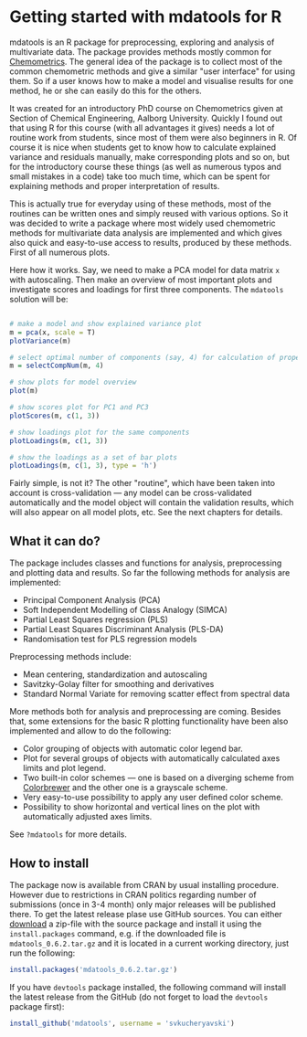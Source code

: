 # Getting started with mdatools for R

mdatools is an R package for preprocessing, exploring and analysis of multivariate data. The package provides methods mostly common for [Chemometrics](http://en.wikipedia.org/wiki/Chemometrics). The general idea of the package is to collect most of the common chemometric methods and give a similar "user interface" for using them. So if a user knows how to make a model and visualise results for one method, he or she can easily do this for the others.

It was created for an introductory PhD course on Chemometrics given at Section of Chemical Engineering, Aalborg University. Quickly I found out that using R for this course (with all advantages it gives) needs a lot of routine work from students, since most of them were also beginners in R. Of course it is nice when students get to know how to calculate explained variance and residuals manually, make corresponding plots and so on, but for the introductory course these things (as well as numerous typos and small mistakes in a code) take too much time, which can be spent for explaining methods and proper interpretation of results. 

This is actually true for everyday using of these methods, most of the routines can be written ones and simply reused with various options. So it was decided to write a package where most widely used chemometric methods for multivariate data analysis are implemented and which gives also quick and easy-to-use access to results, produced by these methods. First of all numerous plots.

Here how it works. Say, we need to make a PCA model for data matrix `x` with autoscaling. Then make an overview of most important plots and investigate scores and loadings for first three components. The `mdatools` solution will be:

```r

# make a model and show explained variance plot
m = pca(x, scale = T)
plotVariance(m)

# select optimal number of components (say, 4) for calculation of proper residuals
m = selectCompNum(m, 4)

# show plots for model overview
plot(m)

# show scores plot for PC1 and PC3
plotScores(m, c(1, 3))

# show loadings plot for the same components
plotLoadings(m, c(1, 3))

# show the loadings as a set of bar plots
plotLoadings(m, c(1, 3), type = 'h')
```

Fairly simple, is not it? The other "routine", which have been taken into account is cross-validation — any model can be cross-validated automatically and the model object will contain the validation results, which will also appear on all model plots, etc. See the next chapters for details.

## What it can do?

The package includes classes and functions for analysis, preprocessing and plotting data and results. So far the following methods for analysis are implemented:

* Principal Component Analysis (PCA)
* Soft Independent Modelling of Class Analogy (SIMCA)
* Partial Least Squares regression (PLS)
* Partial Least Squares Discriminant Analysis (PLS-DA)
* Randomisation test for PLS regression models

Preprocessing methods include:

* Mean centering, standardization and autoscaling
* Savitzky-Golay filter for smoothing and derivatives
* Standard Normal Variate for removing scatter effect from spectral data

More methods both for analysis and preprocessing are coming. Besides that, some extensions for the basic R plotting functionality have been also implemented and allow to do the following:

* Color grouping of objects with automatic color legend bar.
* Plot for several groups of objects with automatically calculated axes limits and plot legend.
* Two built-in color schemes — one is based on a diverging scheme from [Colorbrewer](http://colorbrewer2.org/) and the other one is a grayscale scheme.
* Very easy-to-use possibility to apply any user defined color scheme.  
* Possibility to show horizontal and vertical lines on the plot with automatically adjusted axes limits.

See `?mdatools` for more details.


## How to install

The package now is available from CRAN by usual installing procedure. However due to restrictions in CRAN politics regarding number of submissions (once in 3-4 month) only major releases will be published there. To get the latest release plase use GitHub sources. You can either [download](https://github.com/svkucheryavski/mdatools/releases) a zip-file with the source package and install it using the `install.packages` command, e.g. if the downloaded file is `mdatools_0.6.2.tar.gz` and it is located in a current working directory, just run the following:

```r
install.packages('mdatools_0.6.2.tar.gz')
```

If you have `devtools` package installed, the following command will install the latest release from the GitHub (do not forget to load the `devtools` package first):

```r
install_github('mdatools', username = 'svkucheryavski')
```
